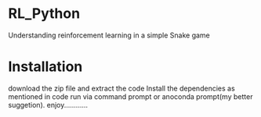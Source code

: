 # RL_Python

Understanding reinforcement learning in a simple Snake game

# Installation
download the zip file and extract the code
Install the dependencies as mentioned in code
run via command prompt or anoconda prompt(my better suggetion).
enjoy............

